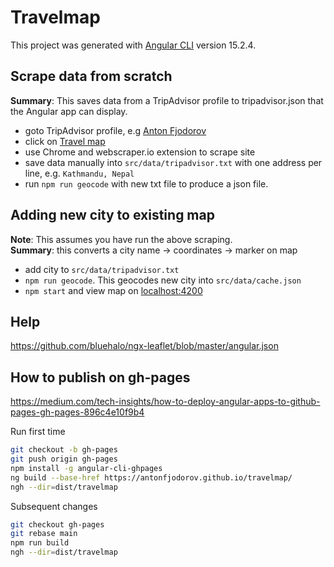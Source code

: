 # Travelmap

This project was generated with [Angular CLI](https://github.com/angular/angular-cli) version 15.2.4.

## Scrape data from scratch

**Summary**: This saves data from a TripAdvisor profile to tripadvisor.json that the Angular app can display.

- goto TripAdvisor profile, e.g [Anton Fjodorov](https://www.tripadvisor.com/Profile/antonfjodorov)
- click on [Travel map](https://www.tripadvisor.com/TravelMap-a_uid.9C1F11292E426BD15C28EDA8C2114F50)
- use Chrome and webscraper.io extension to scrape site
- save data manually into `src/data/tripadvisor.txt` with one address per line, e.g. `Kathmandu, Nepal`
- run `npm run geocode` with new txt file to produce a json file.

## Adding new city to existing map

**Note**: This assumes you have run the above scraping.\
**Summary**: this converts a city name → coordinates → marker on map

- add city to `src/data/tripadvisor.txt`
- `npm run geocode`. This geocodes new city into `src/data/cache.json`
- `npm start` and view map on <localhost:4200>

## Help

<https://github.com/bluehalo/ngx-leaflet/blob/master/angular.json>

## How to publish on gh-pages

<https://medium.com/tech-insights/how-to-deploy-angular-apps-to-github-pages-gh-pages-896c4e10f9b4>

Run first time

```sh
git checkout -b gh-pages
git push origin gh-pages
npm install -g angular-cli-ghpages
ng build --base-href https://antonfjodorov.github.io/travelmap/
ngh --dir=dist/travelmap
```

Subsequent changes

```sh
git checkout gh-pages
git rebase main
npm run build
ngh --dir=dist/travelmap
```
